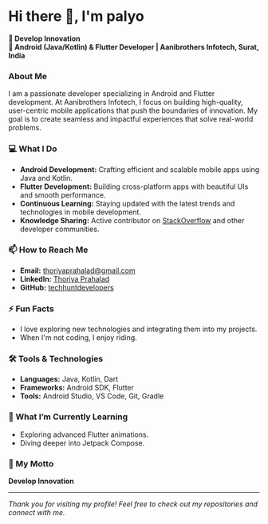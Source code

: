 # Hi there 👋, I'm palyo

**🚀 Develop Innovation**  
**💼 Android (Java/Kotlin) & Flutter Developer | Aanibrothers Infotech, Surat, India**

### About Me
I am a passionate developer specializing in Android and Flutter development. At Aanibrothers Infotech, I focus on building high-quality, user-centric mobile applications that push the boundaries of innovation. My goal is to create seamless and impactful experiences that solve real-world problems.

### 💻 What I Do
- **Android Development:** Crafting efficient and scalable mobile apps using Java and Kotlin.
- **Flutter Development:** Building cross-platform apps with beautiful UIs and smooth performance.
- **Continuous Learning:** Staying updated with the latest trends and technologies in mobile development.
- **Knowledge Sharing:** Active contributor on [StackOverflow](https://stackoverflow.com/users/9917404/thoriya-prahalad) and other developer communities.

### 📫 How to Reach Me
- **Email:** thoriyaprahalad@gmail.com
- **LinkedIn:** [Thoriya Prahalad](www.linkedin.com/in/thoriya-prahalad-1b6a82137)
- **GitHub:** [techhuntdevelopers](https://github.com/techhuntdevelopers)

### ⚡ Fun Facts
- I love exploring new technologies and integrating them into my projects.
- When I'm not coding, I enjoy riding.

### 🛠️ Tools & Technologies
- **Languages:** Java, Kotlin, Dart
- **Frameworks:** Android SDK, Flutter
- **Tools:** Android Studio, VS Code, Git, Gradle

### 🌱 What I’m Currently Learning
- Exploring advanced Flutter animations.
- Diving deeper into Jetpack Compose.

### 🎯 My Motto
**Develop Innovation**

---

*Thank you for visiting my profile! Feel free to check out my repositories and connect with me.*

